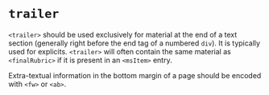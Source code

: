 # `trailer`

`<trailer>` should be used exclusively for material at the end of a text section (generally right before the end tag of a numbered `div`). It is typically used for explicits. `<trailer>` will often contain the same material as `<finalRubric>` if it is present in an `<msItem>` entry.

Extra-textual information in the bottom margin of a page should be encoded with `<fw>` or `<ab>`.
